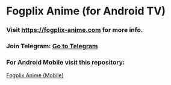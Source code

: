 ﻿# Fogplix Anime (for Android TV)
 ### Visit <a href="https://fogplix-anime.com">https://fogplix-anime.com</a> for more info.

 ### Join Telegram:  <a href="https://telegram.me/Fogplix">Go to Telegram</a>

 ### For Android Mobile visit this repository: 
<a href="https://github.com/Fogplix-Anime">Fogplix Anime (Mobile)</a>
